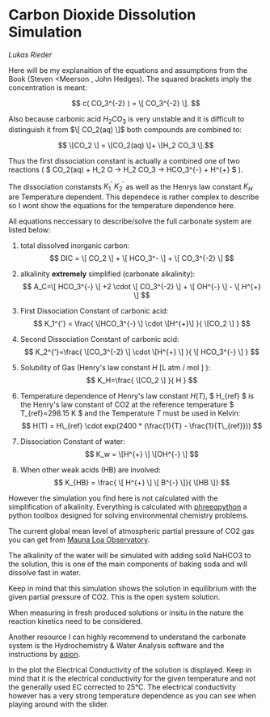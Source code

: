 # Carbon Dioxide Dissolution Simulation

_Lukas Rieder_

Here will be my explanaition of the  equations and assumptions from the Book (Steven <Meerson , John Hedges). The squared brackets imply the concentration is meant:

$$ c( CO_3^{-2} ) = \[ CO_3^{-2} \]. $$

Also because carbonic acid $H_2 CO_3$ is very unstable and it is difficult to distinguish it from  $\[ CO_2(aq) \]$ both compounds are combined to:

$$ \[CO_2 \] = \[CO_2(aq) \]+ \[H_2 CO_3 \].$$

Thus the first dissociation constant is actually a combined one of two reactions ( $ CO_2(aq) + H_2 O ->  H_2 CO_3 -> HCO_3^{-} + H^{+} $ ).

The dissociation constansts $K_1^{'}$ $K_2^{'}$ as well as the Henrys law constant $K_H$  are Temperature dependent. This dependece is rather complex to describe so I wont show the equations for the temperature dependence here.

All equations neccessary to describe/solve the full carbonate system are listed below:


<!--- This is an HTML comment in Markdown. For some reason the regular Latex _{i}  is not accepted. Use just _i instead. Because [ ] referes to
links in markdown files   the squared brackets have to be typed in this way:  \[   \] . In the equations leave enough whitespaces especially at end and beginning. For bigger subscripts longer than one character: to prevent the blog software from interpreting the underscores as meaning italics use '\_{xy}' instead of '_{xy}' -->

<!---  https://www.mathelounge.de/509545/mathjax-latex-basic-tutorial-und-referenz-deutsch -->

1. total dissolved inorganic carbon: $$ DIC = \[ CO_2 \] + \[ HCO_3^- \] + \[ CO_3^{-2} \] $$

2. alkalinity **extremely** simplified (carbonate alkalinity):  $$ A_C=\[ HCO_3^{-} \]  +2 \cdot \[ CO_3^{-2} \] + \[ OH^{-} \] - \[ H^{+} \] $$

3. First Dissociation Constant of carbonic acid: $$ K_1^{'} = \frac{ \[HCO_3^{-} \] \cdot \[H^{+}\] }{ \[CO_2 \] } $$

4. Second Dissociation Constant of carbonic acid: $$ K_2^{'}=\frac{ \[CO_3^{-2} \] \cdot \[H^{+} \] }{ \[ HCO_3^{-}  \] } $$

5. Solubility of Gas (Henry's law constant $H$ \[L atm / mol \] ): $$ K_H=\frac{ \[CO_2 \]  }{ H } $$

6. Temperature dependence of Henry's law constant $H(T)$,  $ H\_{ref} $ is the Henry's law constant of CO2 at the reference temperature $ T_\{ref}=298.15 K $ and the Temperature $T$ must be used in Kelvin:  $$ H(T) = H\_{ref} \cdot exp(2400 * (\frac{1}{T} - \frac{1}{T\_{ref}})) $$

7. Dissociation Constant of water:  $$ K_w = \[H^{+} \] \[OH^{-} \]  $$

8. When other weak acids (HB) are involved:  $$ K_{HB} = \frac{ \[ H^{+} \] \[ B^{-} \]}{ \[HB \]} $$




However the simulation you find here is not calculated with the simplification of alkalinity. Everything is calculated with [phreeqpython](https://github.com/Vitens/phreeqpython) a python toolbox designed for solving environmental chemistry problems.

The current global mean level of atmospheric partial pressure of CO2 gas you can get from [Mauna Loa Observatory](https://gml.noaa.gov/ccgg/trends/global.html).

The alkalinity of the water will be simulated with adding solid NaHCO3 to the solution, this is one of the main components of baking soda and will dissolve fast in water.

Keep in mind that this simulation shows the solution in equilibrium with the given partial pressure of CO2. This is the open system solution. 

When measuring in fresh produced solutions or insitu in the nature the reaction kinetics need to be considered.

Another resource I can highly recommend to understand the carbonate system is the Hydrochemistry & Water Analysis software and the instructions by  [aqion](https://www.aqion.de/site/71).


In the plot the Electrical Conductivity of the solution is displayed. Keep in mind that it is the electrical conductivity for the given temperature and not the generally used EC corrected to 25°C.
The electrical conductivity however has a very strong temperature dependence as you can see when playing around with the slider.


